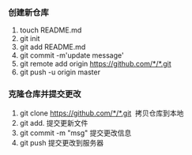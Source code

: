 ### 创建新仓库
1. touch README.md
2. git init
3. git add README.md
4. git commit -m'update message'
5. git remote add origin https://github.com/*/*.git
6.  git push -u origin master
### 克隆仓库并提交更改
1. git clone https://github.com/*/*.git  拷贝仓库到本地
2. git add. 提交更新文件
3. git commit -m "msg" 提交更改信息
4. git push 提交更改到服务器
